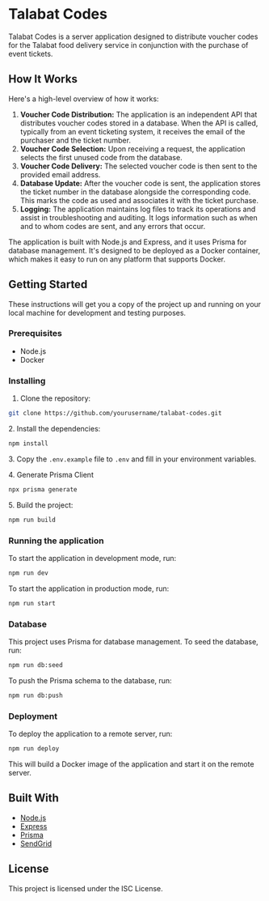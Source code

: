 # Talabat Codes

Talabat Codes is a server application designed to distribute voucher codes for the Talabat food delivery service in conjunction with the purchase of event tickets.

## How It Works

Here's a high-level overview of how it works:

1. **Voucher Code Distribution:** The application is an independent API that distributes voucher codes stored in a database. When the API is called, typically from an event ticketing system, it receives the email of the purchaser and the ticket number.
2. **Voucher Code Selection:** Upon receiving a request, the application selects the first unused code from the database.
3. **Voucher Code Delivery:** The selected voucher code is then sent to the provided email address.
4. **Database Update:** After the voucher code is sent, the application stores the ticket number in the database alongside the corresponding code. This marks the code as used and associates it with the ticket purchase.
5. **Logging:** The application maintains log files to track its operations and assist in troubleshooting and auditing. It logs information such as when and to whom codes are sent, and any errors that occur.

The application is built with Node.js and Express, and it uses Prisma for database management. It's designed to be deployed as a Docker container, which makes it easy to run on any platform that supports Docker.

## Getting Started

These instructions will get you a copy of the project up and running on your local machine for development and testing purposes.

### Prerequisites

-   Node.js
-   Docker

### Installing

1. Clone the repository:

```bash
git clone https://github.com/yourusername/talabat-codes.git
```

2\. Install the dependencies:

```bash
npm install
```

3\. Copy the `.env.example` file to `.env` and fill in your environment variables.

4\. Generate Prisma Client

```bash
npx prisma generate
```

5\. Build the project:

```bash
npm run build
```

### Running the application

To start the application in development mode, run:

```bash
npm run dev
```

To start the application in production mode, run:

```bash
npm run start
```

### Database

This project uses Prisma for database management. To seed the database, run:

```bash
npm run db:seed
```

To push the Prisma schema to the database, run:

```bash
npm run db:push
```

### Deployment

To deploy the application to a remote server, run:

```bash
npm run deploy
```

This will build a Docker image of the application and start it on the remote server.

## Built With

-   [Node.js](vscode-file://vscode-app/Applications/Visual%20Studio%20Code.app/Contents/Resources/app/out/vs/code/electron-sandbox/workbench/workbench.html)
-   [Express](vscode-file://vscode-app/Applications/Visual%20Studio%20Code.app/Contents/Resources/app/out/vs/code/electron-sandbox/workbench/workbench.html)
-   [Prisma](vscode-file://vscode-app/Applications/Visual%20Studio%20Code.app/Contents/Resources/app/out/vs/code/electron-sandbox/workbench/workbench.html)
-   [SendGrid](vscode-file://vscode-app/Applications/Visual%20Studio%20Code.app/Contents/Resources/app/out/vs/code/electron-sandbox/workbench/workbench.html)

## License

This project is licensed under the ISC License.
